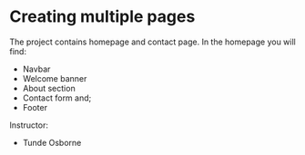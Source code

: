 # Creating multiple pages

The project contains homepage and contact page. In the homepage you will find:
* Navbar
* Welcome banner
* About section
* Contact form and;
* Footer

Instructor: 
- Tunde Osborne

